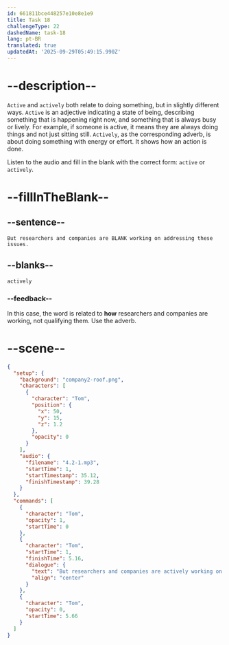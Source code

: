 ```yaml
---
id: 661811bce448257e10e8e1e9
title: Task 18
challengeType: 22
dashedName: task-18
lang: pt-BR
translated: true
updatedAt: '2025-09-29T05:49:15.990Z'
---
```


<!-- (Audio) Tom: But researchers and companies are actively working on addressing these issues. -->

# --description--

`Active` and `actively` both relate to doing something, but in slightly different ways. `Active` is an adjective indicating a state of being, describing something that is happening right now, and something that is always busy or lively. For example, if someone is active, it means they are always doing things and not just sitting still. `Actively`, as the corresponding adverb, is about doing something with energy or effort. It shows how an action is done.

Listen to the audio and fill in the blank with the correct form: `active` or `actively`. 

# --fillInTheBlank--

## --sentence--

`But researchers and companies are BLANK working on addressing these issues.`

## --blanks--

`actively`

### --feedback--

In this case, the word is related to **how** researchers and companies are working, not qualifying them. Use the adverb.

# --scene--

```json
{
  "setup": {
    "background": "company2-roof.png",
    "characters": [
      {
        "character": "Tom",
        "position": {
          "x": 50,
          "y": 15,
          "z": 1.2
        },
        "opacity": 0
      }
    ],
    "audio": {
      "filename": "4.2-1.mp3",
      "startTime": 1,
      "startTimestamp": 35.12,
      "finishTimestamp": 39.28
    }
  },
  "commands": [
    {
      "character": "Tom",
      "opacity": 1,
      "startTime": 0
    },
    {
      "character": "Tom",
      "startTime": 1,
      "finishTime": 5.16,
      "dialogue": {
        "text": "But researchers and companies are actively working on addressing these issues.",
        "align": "center"
      }
    },
    {
      "character": "Tom",
      "opacity": 0,
      "startTime": 5.66
    }
  ]
}
```
